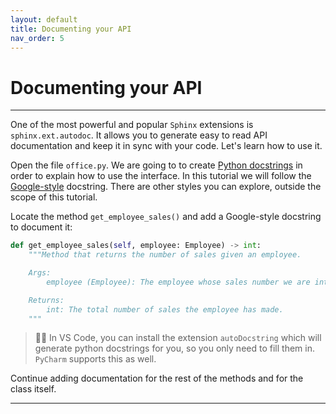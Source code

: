 ```yaml
---
layout: default
title: Documenting your API
nav_order: 5
---
```


# Documenting your API

---

One of the most powerful and popular `Sphinx` extensions is `sphinx.ext.autodoc`. It allows you to
generate easy to read API documentation and keep it in sync with your code. Let's learn how to use
it.

Open the file `office.py`. We are going to to create
[Python docstrings](https://peps.python.org/pep-0257/) in order to explain how to use the
interface. In this tutorial we will follow the [Google-style](https://sphinxcontrib-napoleon.readthedocs.io/en/latest/example_google.html)
docstring. There are other styles you can explore, outside the scope of this tutorial.

Locate the method `get_employee_sales()` and add a Google-style docstring to document it:

```py
def get_employee_sales(self, employee: Employee) -> int:
    """Method that returns the number of sales given an employee.

    Args:
        employee (Employee): The employee whose sales number we are interested in.

    Returns:
        int: The total number of sales the employee has made.
    """
```

> 💁‍♀️ In VS Code, you can install the extension `autoDocstring` which will generate python docstrings for you, so you only need to fill them in. `PyCharm` supports this as well.

Continue adding documentation for the rest of the methods and for the class itself.

---
